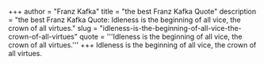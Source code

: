 +++
author = "Franz Kafka"
title = "the best Franz Kafka Quote"
description = "the best Franz Kafka Quote: Idleness is the beginning of all vice, the crown of all virtues."
slug = "idleness-is-the-beginning-of-all-vice-the-crown-of-all-virtues"
quote = '''Idleness is the beginning of all vice, the crown of all virtues.'''
+++
Idleness is the beginning of all vice, the crown of all virtues.
